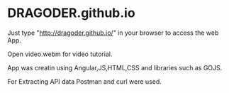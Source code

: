 # DRAGODER.github.io

Just type "http://dragoder.github.io/" in your browser to access the web App.

Open video.webm for video tutorial.

App was creatin using Angular,JS,HTML,CSS and libraries such as GOJS.

For Extracting API data Postman and curl were used.

